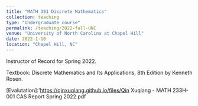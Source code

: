 ```yaml
---
title: "MATH 381 Discrete Mathematics"
collection: teaching
type: "Undergraduate course"
permalink: /teaching/2022-fall-UNC
venue: "University of North Carolina at Chapel Hill"
date: 2022-1-10
location: "Chapel Hill, NC"
---
```


Instructor of Record for Spring 2022. 

Textbook: Discrete Mathematics and Its Applications, 8th Edition by Kenneth Rosen.



[Evalutation]:'https://qinxuqiang.github.io/files/Qin Xuqiang - MATH 233H-001 CAS Report Spring 2022.pdf

